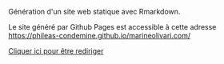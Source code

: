 Génération d'un site web statique avec Rmarkdown.

Le site généré par Github Pages est accessible à cette adresse https://phileas-condemine.github.io/marineolivari.com/

[Cliquer ici pour être rediriger](https://phileas-condemine.github.io/marineolivari.com/)
